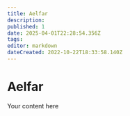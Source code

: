 ```yaml
---
title: Aelfar
description: 
published: 1
date: 2025-04-01T22:28:54.356Z
tags: 
editor: markdown
dateCreated: 2022-10-22T18:33:58.140Z
---
```


# Aelfar
Your content here
